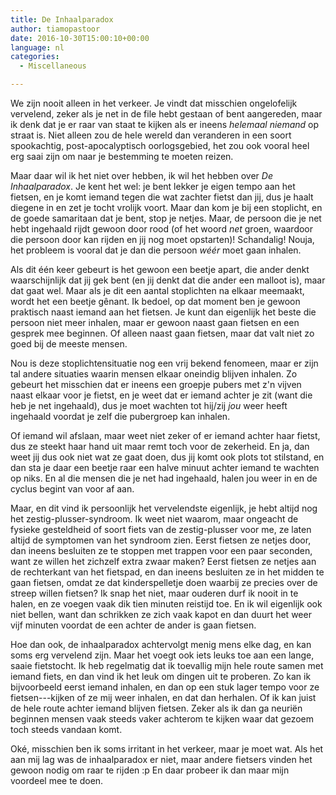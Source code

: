 ```yaml
---
title: De Inhaalparadox
author: tiamopastoor
date: 2016-10-30T15:00:10+00:00
language: nl
categories:
  - Miscellaneous

---
```

We zijn nooit alleen in het verkeer. Je vindt dat misschien ongelofelijk vervelend, zeker als je net in de file hebt gestaan of bent aangereden, maar ik denk dat je er raar van staat te kijken als er ineens _helemaal niemand_ op straat is. Niet alleen zou de hele wereld dan veranderen in een soort spookachtig, post-apocalyptisch oorlogsgebied, het zou ook vooral heel erg saai zijn om naar je bestemming te moeten reizen.

Maar daar wil ik het niet over hebben, ik wil het hebben over _De Inhaalparadox_. Je kent het wel: je bent lekker je eigen tempo aan het fietsen, en je komt iemand tegen die wat zachter fietst dan jij, dus je haalt diegene in en zet je tocht vrolijk voort. Maar dan kom je bij een stoplicht, en de goede samaritaan dat je bent, stop je netjes. Maar, de persoon die je net hebt ingehaald rijdt gewoon door rood (of het woord _net_ groen, waardoor die persoon door kan rijden en jij nog moet opstarten)! Schandalig! Nouja, het probleem is vooral dat je dan die persoon _wéér_ moet gaan inhalen.


Als dit één keer gebeurt is het gewoon een beetje apart, die ander denkt waarschijnlijk dat jij gek bent (en jij denkt dat die ander een malloot is), maar dat gaat wel. Maar als je dit een aantal stoplichten na elkaar meemaakt, wordt het een beetje gênant. Ik bedoel, op dat moment ben je gewoon praktisch naast iemand aan het fietsen. Je kunt dan eigenlijk het beste die persoon niet meer inhalen, maar er gewoon naast gaan fietsen en een gesprek mee beginnen. Of alleen naast gaan fietsen, maar dat valt niet zo goed bij de meeste mensen.

Nou is deze stoplichtensituatie nog een vrij bekend fenomeen, maar er zijn tal andere situaties waarin mensen elkaar oneindig blijven inhalen. Zo gebeurt het misschien dat er ineens een groepje pubers met z'n vijven naast elkaar voor je fietst, en je weet dat er iemand achter je zit (want die heb je net ingehaald), dus je moet wachten tot hij/zij _jou_ weer heeft ingehaald voordat je zelf die pubergroep kan inhalen.

Of iemand wil afslaan, maar weet niet zeker of er iemand achter haar fietst, dus ze steekt haar hand uit maar remt toch voor de zekerheid. En ja, dan weet jij dus ook niet wat ze gaat doen, dus jij komt ook plots tot stilstand, en dan sta je daar een beetje raar een halve minuut achter iemand te wachten op niks. En al die mensen die je net had ingehaald, halen jou weer in en de cyclus begint van voor af aan.

Maar, en dit vind ik persoonlijk het vervelendste eigenlijk, je hebt altijd nog het zestig-plusser-syndroom. Ik weet niet waarom, maar ongeacht de fysieke gesteldheid of soort fiets van de zestig-plusser voor me, ze laten altijd de symptomen van het syndroom zien. Eerst fietsen ze netjes door, dan ineens besluiten ze te stoppen met trappen voor een paar seconden, want ze willen het zichzelf extra zwaar maken? Eerst fietsen ze netjes aan de rechterkant van het fietspad, en dan ineens besluiten ze in het midden te gaan fietsen, omdat ze dat kinderspelletje doen waarbij ze precies over de streep willen fietsen? Ik snap het niet, maar ouderen durf ik nooit in te halen, en ze voegen vaak dik tien minuten reistijd toe. En ik wil eigenlijk ook niet bellen, want dan schrikken ze zich vaak kapot en dan duurt het weer vijf minuten voordat de een achter de ander is gaan fietsen.

Hoe dan ook, de inhaalparadox achtervolgt menig mens elke dag, en kan soms erg vervelend zijn. Maar het voegt ook iets leuks toe aan een lange, saaie fietstocht. Ik heb regelmatig dat ik toevallig mijn hele route samen met iemand fiets, en dan vind ik het leuk om dingen uit te proberen. Zo kan ik bijvoorbeeld eerst iemand inhalen, en dan op een stuk lager tempo voor ze fietsen---kijken of ze mij weer inhalen, en dat dan herhalen. Of ik kan juist de hele route achter iemand blijven fietsen. Zeker als ik dan ga neuriën beginnen mensen vaak steeds vaker achterom te kijken waar dat gezoem toch steeds vandaan komt.

Oké, misschien ben ik soms irritant in het verkeer, maar je moet wat. Als het aan mij lag was de inhaalparadox er niet, maar andere fietsers vinden het gewoon nodig om raar te rijden :p En daar probeer ik dan maar mijn voordeel mee te doen.